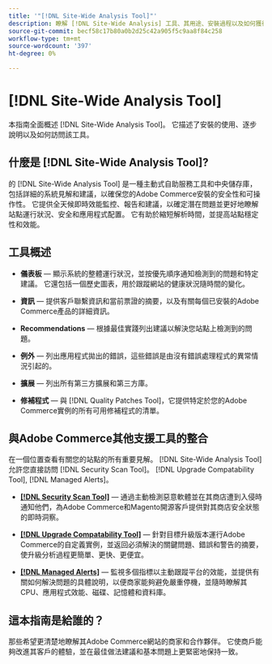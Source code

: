 ```yaml
---
title: '"[!DNL Site-Wide Analysis Tool]"'
description: 瞭解 [!DNL Site-Wide Analysis] 工具、其用途、安裝過程以及如何獲得訪問權
source-git-commit: becf58c17b80a0b2d25c42a905f5c9aa8f84c258
workflow-type: tm+mt
source-wordcount: '397'
ht-degree: 0%

---
```


# [!DNL Site-Wide Analysis Tool]

本指南全面概述 [!DNL Site-Wide Analysis Tool]。 它描述了安裝的使用、逐步說明以及如何訪問該工具。

## 什麼是 [!DNL Site-Wide Analysis Tool]?

的 [!DNL Site-Wide Analysis Tool] 是一種主動式自助服務工具和中央儲存庫，包括詳細的系統見解和建議，以確保您的Adobe Commerce安裝的安全性和可操作性。 它提供全天候即時效能監控、報告和建議，以確定潛在問題並更好地瞭解站點運行狀況、安全和應用程式配置。 它有助於縮短解析時間，並提高站點穩定性和效能。

## 工具概述

- **儀表板**  — 顯示系統的整體運行狀況，並按優先順序通知檢測到的問題和特定建議。 它還包括一個歷史圖表，用於跟蹤網站的健康狀況隨時間的變化。

- **資訊**  — 提供客戶聯繫資訊和當前票證的摘要，以及有關每個已安裝的Adobe Commerce產品的詳細資訊。

- **Recommendations**  — 根據最佳實踐列出建議以解決您站點上檢測到的問題。

- **例外**  — 列出應用程式拋出的錯誤，這些錯誤是由沒有錯誤處理程式的異常情況引起的。

- **擴展**  — 列出所有第三方擴展和第三方庫。

- **修補程式**  — 與 [!DNL Quality Patches Tool]，它提供特定於您的Adobe Commerce實例的所有可用修補程式的清單。

## 與Adobe Commerce其他支援工具的整合

在一個位置查看有關您的站點的所有重要見解。 [!DNL Site-Wide Analysis Tool] 允許您直接訪問 [!DNL Security Scan Tool]。 [!DNL Upgrade Compatability Tool], [!DNL Managed Alerts]。

- [**[!DNL Security Scan Tool]**](https://docs.magento.com/user-guide/magento/security-scan.html)  — 通過主動檢測惡意軟體並在其商店遭到入侵時通知他們，為Adobe Commerce和Magento開源客戶提供對其商店安全狀態的即時洞察。

- [**[!DNL Upgrade Compatability Tool]**](https://experienceleague.adobe.com/docs/commerce-operations/upgrade-guide/upgrade-compatibility-tool/overview.html?lang=en)  — 針對目標升級版本運行Adobe Commerce的自定義實例，並返回必須解決的關鍵問題、錯誤和警告的摘要，使升級分析過程更簡單、更快、更便宜。

- [**[!DNL Managed Alerts]**](https://support.magento.com/hc/en-us/sections/360010758472-Managed-alerts-for-Adobe-Commerce)  — 監視多個指標以主動跟蹤平台的效能，並提供有關如何解決問題的具體說明，以便商家能夠避免嚴重停機，並隨時瞭解其CPU、應用程式效能、磁碟、記憶體和資料庫。

## 這本指南是給誰的？

那些希望更清楚地瞭解其Adobe Commerce網站的商家和合作夥伴。 它使商戶能夠改進其客戶的體驗，並在最佳做法建議和基本問題上更緊密地保持一致。
